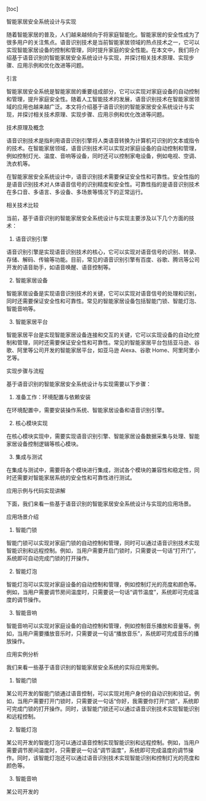 
[toc]                    
                
                
智能家居安全系统设计与实现

随着智能家居的普及，人们越来越倾向于将家庭智能化。智能家居的安全性成为了很多用户的关注焦点。语音识别技术是当前智能家居领域的热点技术之一，它可以实现智能家居设备的控制和管理，同时提升家庭的安全性能。在本文中，我们将介绍基于语音识别的智能家居安全系统设计与实现，并探讨相关技术原理、实现步骤、应用示例和优化改进等问题。

引言

智能家居安全系统是智能家居的重要组成部分，它可以实现对家庭设备的自动控制和管理，提升家庭安全性。随着人工智能技术的发展，语音识别技术在智能家居领域的应用也越来越广泛。本文将介绍基于语音识别的智能家居安全系统设计与实现，并探讨相关技术原理、实现步骤、应用示例和优化改进等问题。

技术原理及概念

语音识别技术是指利用语音识别引擎将人类语音转换为计算机可识别的文本或指令的技术。在智能家居领域，语音识别技术可以实现对家庭设备的自动控制和管理，例如控制灯光、温度、音响等设备，同时还可以控制家电设备，例如电视、空调、洗衣机等。

在智能家居安全系统设计中，语音识别技术需要保证安全性和可靠性。安全性指的是语音识别技术对人体语音信号的识别精度和安全性。可靠性指的是语音识别技术在多口音、多语言、多设备、多场景等情况下的正常运行。

相关技术比较

当前，基于语音识别的智能家居安全系统设计与实现主要涉及以下几个方面的技术：

1. 语音识别引擎

语音识别引擎是实现语音识别技术的核心，它可以实现对语音信号的识别、转录、存储、解码、传输等功能。目前，常见的语音识别引擎有百度、谷歌、腾讯等公司开发的语音助手，如语音唤醒、语音控制等。

2. 智能家居设备

智能家居设备是实现语音识别技术的关键，它可以实现对语音信号的处理和识别，同时还需要保证安全性和可靠性。常见的智能家居设备包括智能门锁、智能灯泡、智能音响等。

3. 智能家居平台

智能家居平台是实现智能家居设备连接和交互的关键，它可以实现设备的自动化控制和管理，同时还需要保证安全性和可靠性。常见的智能家居平台包括亚马逊、谷歌、阿里等公司开发的智能家居平台，如亚马逊 Alexa、谷歌 Home、阿里阿里小艺等。

实现步骤与流程

基于语音识别的智能家居安全系统设计与实现需要以下步骤：

1. 准备工作：环境配置与依赖安装

在环境配置中，需要安装操作系统、智能家居设备和语音识别引擎。

2. 核心模块实现

在核心模块实现中，需要实现语音识别引擎、智能家居设备数据采集与处理、智能家居设备控制逻辑等核心模块。

3. 集成与测试

在集成与测试中，需要将各个模块进行集成，测试各个模块的兼容性和稳定性，同时还需要对智能家居系统的安全性和可靠性进行测试。

应用示例与代码实现讲解

下面，我们来看一些基于语音识别的智能家居安全系统设计与实现的应用场景。

应用场景介绍

1. 智能门锁

智能门锁可以实现对家庭门锁的自动控制和管理，同时可以通过语音识别技术实现智能识别和远程控制。例如，当用户需要开启门锁时，只需要说一句话“打开门”，系统即可自动完成门锁的打开操作。

2. 智能灯泡

智能灯泡可以实现对家庭设备的自动控制和管理，例如控制灯光的亮度和颜色等。例如，当用户需要调节房间温度时，只需要说一句话“调节温度”，系统即可完成温度的调节操作。

3. 智能音响

智能音响可以实现对家庭设备的自动控制和管理，例如控制音乐播放和音量等。例如，当用户需要播放音乐时，只需要说一句话“播放音乐”，系统即可完成音乐的播放操作。

应用实例分析

我们来看一些基于语音识别的智能家居安全系统的实际应用案例。

1. 智能门锁

某公司开发的智能门锁通过语音控制，可以实现对用户身份的自动识别和验证。例如，当用户需要打开门锁时，只需要说一句话“你好，我需要你打开门锁”，系统即可完成门锁的打开操作。同时，该智能门锁还可以通过语音识别技术实现智能识别和远程控制。

2. 智能灯泡

某公司开发的智能灯泡可以通过语音控制实现智能识别和远程控制。例如，当用户需要调节房间温度时，只需要说一句话“调节温度”，系统即可完成温度的调节操作。同时，该智能灯泡还可以通过语音识别技术实现智能识别和控制灯光的亮度和颜色等。

3. 智能音响

某公司开发的


